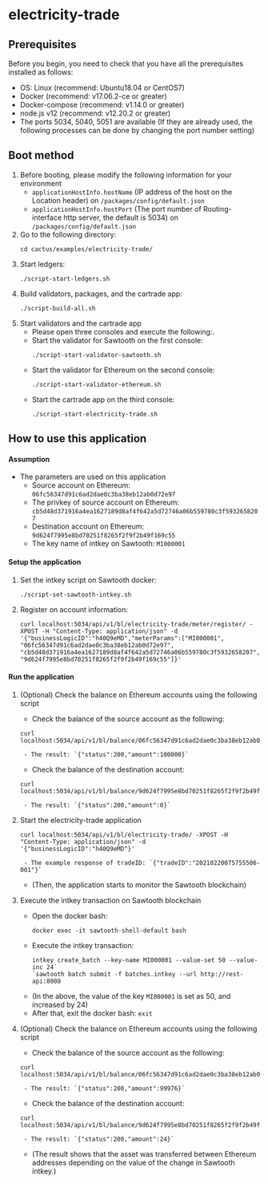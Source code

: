 # electricity-trade

## Prerequisites

Before you begin, you need to check that you have all the prerequisites installed as follows:
- OS: Linux (recommend: Ubuntu18.04 or CentOS7)
- Docker (recommend: v17.06.2-ce or greater)
- Docker-compose (recommend: v1.14.0 or greater)
- node.js v12 (recommend: v12.20.2 or greater)
- The ports 5034, 5040, 5051 are available (If they are already used, the following processes can be done by changing the port number setting)

## Boot method

1. Before booting, please modify the following information for your environment
	- `applicationHostInfo.hostName` (IP address of the host on the Location header) on `/packages/config/default.json`
	- `applicationHostInfo.hostPort` (The port number of Routing-interface http server, the default is 5034) on `/packages/config/default.json`
1. Go to the following directory:
	```
	cd cactus/examples/electricity-trade/
	```
1. Start ledgers:
	```
	./script-start-ledgers.sh
	```
1. Build validators, packages, and the cartrade app:
	```
	./script-build-all.sh
	```
1. Start validators and the cartrade app
	- Please open three consoles and execute the following:.
	- Start the validator for Sawtooth on the first console:
		```
		./script-start-validator-sawtooth.sh
		```
	- Start the validator for Ethereum on the second console: 
		```
		./script-start-validator-ethereum.sh
		```
	- Start the cartrade app on the third console:
		```
		./script-start-electricity-trade.sh
		```

## How to use this application

#### Assumption

- The parameters are used on this application
	- Source account on Ethereum: `06fc56347d91c6ad2dae0c3ba38eb12ab0d72e97`
	- The privkey of source account on Ethereum: `cb5d48d371916a4ea1627189d8af4f642a5d72746a06b559780c3f5932658207`
	- Destination account on Ethereum: `9d624f7995e8bd70251f8265f2f9f2b49f169c55`
	- The key name of intkey on Sawtooth: `MI000001`

#### Setup the application

1. Set the intkey script on Sawtooth docker:
	```
	./script-set-sawtooth-intkey.sh
	```
1. Register on account information:
	```
	curl localhost:5034/api/v1/bl/electricity-trade/meter/register/ -XPOST -H "Content-Type: application/json" -d '{"businessLogicID":"h40Q9eMD","meterParams":["MI000001", "06fc56347d91c6ad2dae0c3ba38eb12ab0d72e97", "cb5d48d371916a4ea1627189d8af4f642a5d72746a06b559780c3f5932658207", "9d624f7995e8bd70251f8265f2f9f2b49f169c55"]}'
	```

#### Run the application

1. (Optional) Check the balance on Ethereum accounts using the following script
	- Check the balance of the source account as the following: 
	```
	curl localhost:5034/api/v1/bl/balance/06fc56347d91c6ad2dae0c3ba38eb12ab0d72e97
	```
		- The result: `{"status":200,"amount":100000}`
	- Check the balance of the destination account:
	```
	curl localhost:5034/api/v1/bl/balance/9d624f7995e8bd70251f8265f2f9f2b49f169c55
	```
		- The result: `{"status":200,"amount":0}`

1. Start the electricity-trade application
	```
	curl localhost:5034/api/v1/bl/electricity-trade/ -XPOST -H "Content-Type: application/json" -d '{"businessLogicID":"h40Q9eMD"}'
	```
		- The example response of tradeID: `{"tradeID":"20210220075755506-001"}`
	- (Then, the application starts to monitor the Sawtooth blockchain)

1. Execute the intkey transaction on Sawtooth blockchain
	- Open the docker bash: 
		```
		docker exec -it sawtooth-shell-default bash
		```
	- Execute the intkey transaction:
		```
		intkey create_batch --key-name MI000001 --value-set 50 --value-inc 24`
		`sawtooth batch submit -f batches.intkey --url http://rest-api:8008
		```
	- (In the above, the value of the key `MI000001` is set as 50, and increased by 24)
	- After that, exit the docker bash:
	`exit`

1. (Optional) Check the balance on Ethereum accounts using the following script
	- Check the balance of the source account as the following: 
	```
	curl localhost:5034/api/v1/bl/balance/06fc56347d91c6ad2dae0c3ba38eb12ab0d72e97
	```
		- The result: `{"status":200,"amount":99976}`
	- Check the balance of the destination account:
	```
	curl localhost:5034/api/v1/bl/balance/9d624f7995e8bd70251f8265f2f9f2b49f169c55
	```
		- The result: `{"status":200,"amount":24}`
	- (The result shows that the asset was transferred between Ethereum addresses depending on the value of the change in Sawtooth intkey.)